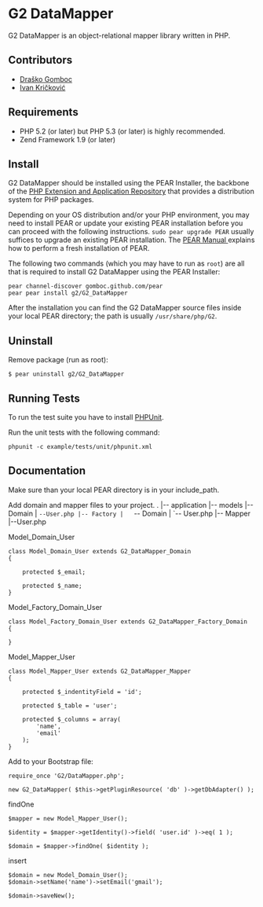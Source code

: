 G2 DataMapper
=============

G2 DataMapper is an object-relational mapper library written in PHP.

Contributors
------------

* [Draško Gomboc](https://github.com/gomboc)
* [Ivan Kričković](https://github.com/ivankoni)

Requirements
------------

* PHP 5.2 (or later) but PHP 5.3 (or later) is highly recommended.
* Zend Framework 1.9 (or later)

Install
-------

G2 DataMapper should be installed using the PEAR Installer, the backbone of the [PHP Extension and Application Repository](http://pear.php.net/) that provides a distribution system for PHP packages.

Depending on your OS distribution and/or your PHP environment, you may need to install PEAR or update your existing PEAR installation before you can proceed with the following instructions. `sudo pear upgrade PEAR` usually suffices to upgrade an existing PEAR installation. The [PEAR Manual ](http://pear.php.net/manual/en/installation.getting.php) explains how to perform a fresh installation of PEAR.

The following two commands (which you may have to run as `root`) are all that is required to install G2 DataMapper using the PEAR Installer:

    pear channel-discover gomboc.github.com/pear
    pear pear install g2/G2_DataMapper

After the installation you can find the G2 DataMapper source files inside your local PEAR directory; the path is usually `/usr/share/php/G2`.

Uninstall
---------

Remove package (run as root):

	$ pear uninstall g2/G2_DataMapper

Running Tests
-------------

To run the test suite you have to install [PHPUnit](https://github.com/sebastianbergmann/phpunit).

Run the unit tests with the following command:

	phpunit -c example/tests/unit/phpunit.xml

Documentation
-------------

Make sure than your local PEAR directory is in your include_path.

Add domain and mapper files to your project.
 	.
    |-- application
       	|-- models
            |-- Domain
            |	`--User.php
            |-- Factory
            |	`-- Domain
            |		`-- User.php
            |-- Mapper
            	|--User.php
            	
Model_Domain_User

	class Model_Domain_User extends G2_DataMapper_Domain
	{
		
		protected $_email;
		
		protected $_name;
	}        
	
Model_Factory_Domain_User	

	class Model_Factory_Domain_User extends G2_DataMapper_Factory_Domain
	{
		
	}    	

Model_Mapper_User

	class Model_Mapper_User extends G2_DataMapper_Mapper
	{
		
		protected $_indentityField = 'id';
		
		protected $_table = 'user';
		
		protected $_columns = array(
			'name',
			'email'
		);
	}

Add to your Bootstrap file:

	require_once 'G2/DataMapper.php';
		
	new G2_DataMapper( $this->getPluginResource( 'db' )->getDbAdapter() );

findOne
	
	$mapper = new Model_Mapper_User(); 
		
	$identity = $mapper->getIdentity()->field( 'user.id' )->eq( 1 );
		
	$domain = $mapper->findOne( $identity );

insert
		
	$domain = new Model_Domain_User();
	$domain->setName('name')->setEmail('gmail');
	
	$domain->saveNew();
		

